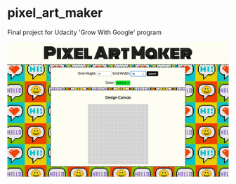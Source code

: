 # pixel_art_maker
Final project for Udacity 'Grow With Google' program 

![Screenshoot](Pixel.png "Pixel Art Maker screenshoot")
